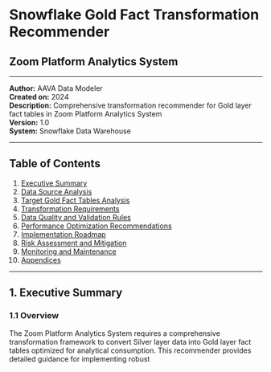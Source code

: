 # Snowflake Gold Fact Transformation Recommender
## Zoom Platform Analytics System

---

**Author:** AAVA Data Modeler  
**Created on:** 2024  
**Description:** Comprehensive transformation recommender for Gold layer fact tables in Zoom Platform Analytics System  
**Version:** 1.0  
**System:** Snowflake Data Warehouse  

---

## Table of Contents

1. [Executive Summary](#1-executive-summary)
2. [Data Source Analysis](#2-data-source-analysis)
3. [Target Gold Fact Tables Analysis](#3-target-gold-fact-tables-analysis)
4. [Transformation Requirements](#4-transformation-requirements)
5. [Data Quality and Validation Rules](#5-data-quality-and-validation-rules)
6. [Performance Optimization Recommendations](#6-performance-optimization-recommendations)
7. [Implementation Roadmap](#7-implementation-roadmap)
8. [Risk Assessment and Mitigation](#8-risk-assessment-and-mitigation)
9. [Monitoring and Maintenance](#9-monitoring-and-maintenance)
10. [Appendices](#10-appendices)

---

## 1. Executive Summary

### 1.1 Overview

The Zoom Platform Analytics System requires a comprehensive transformation framework to convert Silver layer data into Gold layer fact tables optimized for analytical consumption. This recommender provides detailed guidance for implementing robust